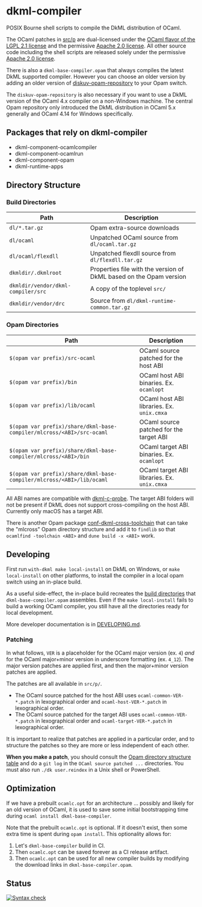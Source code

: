 # dkml-compiler

POSIX Bourne shell scripts to compile the DkML distribution of OCaml.

The OCaml patches in [src/p](src/p) are dual-licensed under the [OCaml flavor of the LGPL 2.1 license](./LICENSE-LGPL21-ocaml)
and the permissive [Apache 2.0 license](./LICENSE-Apache2).
All other source code including the shell scripts are released solely under the permissive [Apache 2.0 license](./LICENSE-Apache2).

There is also a `dkml-base-compiler.opam` that always compiles the latest
DkML supported compiler. However you can choose an older version by
adding an older version of [diskuv-opam-repository](https://github.com/diskuv/diskuv-opam-repository#readme)
to your Opam switch.

The `diskuv-opam-repository` is also necessary if you want to use a DkML
version of the OCaml 4.x compiler on a non-Windows machine. The central Opam
repository only introduced the DkML distribution in OCaml 5.x generally and
OCaml 4.14 for Windows specifically.

## Packages that rely on dkml-compiler

* dkml-component-ocamlcompiler
* dkml-component-ocamlrun
* dkml-component-opam
* dkml-runtime-apps

## Directory Structure

### Build Directories

| Path                               | Description                                                        |
| ---------------------------------- | ------------------------------------------------------------------ |
| `dl/*.tar.gz`                      | Opam extra-source downloads                                        |
| `dl/ocaml`                         | Unpatched OCaml source from `dl/ocaml.tar.gz`                      |
| `dl/ocaml/flexdll`                 | Unpatched flexdll source from `dl/flexdll.tar.gz`                  |
| `dkmldir/.dkmlroot`                | Properties file with the version of DkML based on the Opam version |
| `dkmldir/vendor/dkml-compiler/src` | A copy of the toplevel `src/`                                      |
| `dkmldir/vendor/drc`               | Source from `dl/dkml-runtime-common.tar.gz`                        |

### Opam Directories

| Path                                                                  | Description                                 |
| --------------------------------------------------------------------- | ------------------------------------------- |
| `$(opam var prefix)/src-ocaml`                                        | OCaml source patched for the host ABI       |
| `$(opam var prefix)/bin`                                              | OCaml host ABI binaries. Ex. `ocamlopt`     |
| `$(opam var prefix)/lib/ocaml`                                        | OCaml host ABI libraries. Ex. `unix.cmxa`   |
| `$(opam var prefix)/share/dkml-base-compiler/mlcross/<ABI>/src-ocaml` | OCaml source patched for the target ABI     |
| `$(opam var prefix)/share/dkml-base-compiler/mlcross/<ABI>/bin`       | OCaml target ABI binaries. Ex. `ocamlopt`   |
| `$(opam var prefix)/share/dkml-base-compiler/mlcross/<ABI>/lib/ocaml` | OCaml target ABI libraries. Ex. `unix.cmxa` |

All ABI names are compatible with [dkml-c-probe](https://github.com/diskuv/dkml-c-probe#readme).
The target ABI folders will not be present if DkML does not support cross-compiling
on the host ABI. Currently only macOS has a target ABI.

There is another Opam package [conf-dkml-cross-toolchain](https://github.com/diskuv/conf-dkml-cross-toolchain)
that can take the "mlcross" Opam directory structure and add it to
`findlib` so that `ocamlfind -toolchain <ABI>` and `dune build -x <ABI>` work.

## Developing

First run `with-dkml make local-install` on DkML on Windows, or
`make local-install` on other platforms, to install the compiler in
a local opam switch using an in-place build.

As a useful side-effect, the in-place build recreates the
[build directories](#build-directories) that `dkml-base-compiler.opam`
assembles. Even if the `make local-install` fails to build a working OCaml
compiler, you still have all the directories ready for local development.

More developer documentation is in [DEVELOPING.md](./DEVELOPING.md).

### Patching

In what follows, `VER` is a placeholder for the OCaml major version (ex. `4`)
*and* for the OCaml major+minor version in underscore formatting (ex. `4_12`).
The major version patches are applied first, and then the major+minor version
patches are applied.

The patches are all available in `src/p/`.

* The OCaml source patched for the host ABI uses `ocaml-common-VER-*.patch` in lexographical order
  and `ocaml-host-VER-*.patch` in lexographical order.
* The OCaml source patched for the target ABI uses `ocaml-common-VER-*.patch` in lexographical order
  and `ocaml-target-VER-*.patch` in lexographical order.

It is important to realize that patches are applied in a particular order, and
to structure the patches so they are more or less independent of each other.

**When you make a patch**, you should consult the [Opam directory structure table](#opam-directories)
and do a `git log` in the `OCaml source patched ...` directories. You must also run
`./dk user.reindex` in a Unix shell or PowerShell.

## Optimization

If we have a prebuilt `ocamlc.opt` for an architecture ... possibly and likely for an old version of
OCaml, it is used to save some initial bootstrapping time during `ocaml install dkml-base-compiler`.

Note that the prebuilt `ocamlc.opt` is optional. If it doesn't exist, then some extra time is spent
during `opam install`. This optionality allows for:

1. Let's `dkml-base-compiler` build in CI.
2. Then `ocamlc.opt` can be saved forever as a CI release artifact.
3. Then `ocamlc.opt` can be used for all new compiler builds by modifying the download links in
   `dkml-base-compiler.opam`.

## Status

[![Syntax check](https://github.com/diskuv/dkml-compiler/actions/workflows/syntax.yml/badge.svg)](https://github.com/diskuv/dkml-compiler/actions/workflows/syntax.yml)
